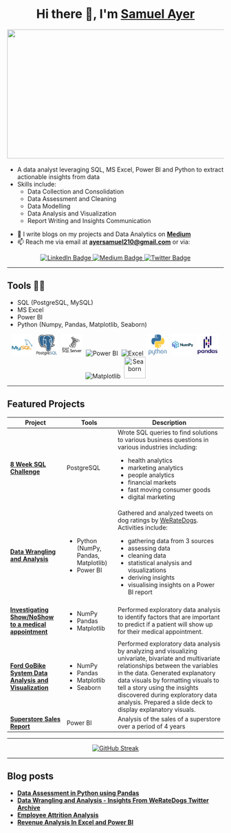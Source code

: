 <div align="center">
  
# Hi there :wave:, I'm [Samuel Ayer](https://www.linkedin.com/in/samuel-ayer/)
</div>

<div align="center">
  <img src="https://media.giphy.com/media/dWesBcTLavkZuG35MI/giphy.gif" width="600" height="300"/>
</div>


* A data analyst leveraging SQL, MS Excel, Power BI and Python to extract actionable insights from data
* Skills include:
   * Data Collection and Consolidation
   * Data Assessment and Cleaning
   * Data Modelling
   * Data Analysis and Visualization
   * Report Writing and Insights Communication

- 📝 I write blogs on my projects and Data Analytics on **[Medium](https://medium.com/@ayersamuel07)**
- 📫 Reach me via email at **<a href="mailto:ayersamuel210@gmail.com">ayersamuel210@gmail.com</a>** or via:

<div align="center" id="badges">
  <a href="https://www.linkedin.com/in/samuel-ayer/">
    <img src="https://img.shields.io/badge/LinkedIn-blue?style=for-the-badge&logo=linkedin&logoColor=white" alt="LinkedIn Badge"/>
  </a>
  <a href="https://medium.com/@ayersamuel07">
    <img src="https://img.shields.io/badge/Medium-black?logo=medium&logoColor=white&style=for-the-badge" alt="Medium Badge"/>
  </a>
  <a href="https://twitter.com/samuelayer07">
    <img src="https://img.shields.io/badge/Twitter-blue?style=for-the-badge&logo=twitter&logoColor=white" alt="Twitter Badge"/>
  </a>
</div>



-----------------------------

## Tools :man_technologist:

* SQL (PostgreSQL, MySQL)
* MS Excel
* Power BI
* Python (Numpy, Pandas, Matplotlib, Seaborn)

<div align="center">
  <img src="https://github.com/devicons/devicon/blob/master/icons/mysql/mysql-original-wordmark.svg" title="MySQL" alt="MySQL" width="50" height="50"/>&nbsp;
  <img src="https://github.com/devicons/devicon/blob/master/icons/postgresql/postgresql-original-wordmark.svg" title="PostgreSQL" alt="PostgreSQL" width="50" height="50"/>&nbsp;
   <img src="https://github.com/devicons/devicon/blob/master/icons/microsoftsqlserver/microsoftsqlserver-plain-wordmark.svg" title="SQL Server" alt="SQL Server" width="50" height="50"/>&nbsp;
  <img src="https://upload.wikimedia.org/wikipedia/commons/c/cf/New_Power_BI_Logo.svg" title="Power BI" alt="Power BI" width="50" height="50"/>&nbsp;
  <img src="https://upload.wikimedia.org/wikipedia/commons/3/34/Microsoft_Office_Excel_%282019%E2%80%93present%29.svg" title="Excel" alt="Excel" width="50" height="50"/>&nbsp;
  <img src="https://github.com/devicons/devicon/blob/master/icons/python/python-original-wordmark.svg" title="Python"  alt="Python" width="50" height="50"/>&nbsp;
  <img src="https://github.com/devicons/devicon/blob/master/icons/numpy/numpy-original-wordmark.svg" title="NumPy"  alt="NumPy" width="50" height="50"/>&nbsp;
  <img src="https://github.com/devicons/devicon/blob/master/icons/pandas/pandas-original-wordmark.svg" title="Pandas" alt="Pandas" width="50" height="50"/>&nbsp;
  <img src="https://onlineidealab.com/wp-content/uploads/matplotlib.png" title="Matplotlib" alt="Matplotlib" width="50" height="50"/>&nbsp;
  <img src="https://seaborn.pydata.org/_images/logo-tall-lightbg.svg" title="Seaborn" **alt="Seaborn" width="50" height="50"/>
</div>


--------------------------------------

 ## Featured Projects
  
|Project|Tools |Description|
|----------|------------|------------|
|**[8 Week SQL Challenge](https://github.com/Outis09/8-Week-SQL-Challenge)**| PostgreSQL| Wrote SQL queries to find solutions to various business questions in various industries including: <ul><li>health analytics</li><li>marketing analytics</li><li>people analytics</li><li>financial markets</li><li>fast moving consumer goods</li><li>digital marketing</li></ul>
|**[Data Wrangling and Analysis](https://github.com/Outis09/Data-Wrangling-and-Analysis)**|<ul><li>Python (NumPy, Pandas, Matplotlib)</li><li>Power BI</li>| Gathered and analyzed tweets on dog ratings by [WeRateDogs](https://twitter.com/dog_rates). Activities include:<ul><li>gathering data from 3 sources</li><li>assessing data</li><li>cleaning data</li><li>statistical analysis and visualizations</li><li>deriving insights</li><li>visualising insights on a Power BI report</li></ul>
|**[Investigating Show/NoShow to a medical appointment](https://github.com/Outis09/Investiagating-medical-dataset)**| <ul><li>NumPy</li><li>Pandas</li><li>Matplotlib</li></ul>| Performed exploratory data analysis to identify factors that are important to predict if a patient will show up for their medical appointment.
| **[Ford GoBike System Data Analysis and Visualization](https://github.com/Outis09/Ford-GoBike)**|<ul><li>NumPy</li><li>Pandas</li><li>Matplotlib</li><li> Seaborn</li></ul>|Performed exploratory data analysis by analyzing and visualizing univariate, bivariate and multivariate relationships between the variables in the data. Generated explanatory data visuals by formatting visuals to tell a story using the insights discovered during exploratory data analysis. Prepared a slide deck to display explanatory visuals.
|**[Superstore Sales Report](https://github.com/Outis09/Superstore-Sales-Report)**| Power BI| Analysis of the sales of a superstore over a period of 4 years|
  
--------------------------------------

<div align="center">

[![GitHub Streak](https://streak-stats.demolab.com/?user=Outis09&theme=tokyonight_duo)](https://git.io/streak-stats)
 
</div>

  ---------------------------------------------------
  
## Blog posts
* **[Data Assessment in Python using Pandas](https://medium.com/@ayersamuel07/data-assessment-in-python-using-pandas-b47318f42aef)** 
* **[Data Wrangling and Analysis - Insights From WeRateDogs Twitter Archive](https://medium.com/@ayersamuel07/data-wrangling-and-analysis-insights-from-weratedogs-twitter-archive-28bc9d3862c9)**
* **[Employee Attrition Analysis](https://medium.com/@ayersamuel07/employee-attrition-analysis-8f96a8d8126?source=user_profile---------0----------------------------)**
* **[Revenue Analysis In Excel and Power BI](https://medium.com/@ayersamuel07/revenue-analysis-6117f21afc99?source=user_profile---------0----------------------------)**
  
<!---
Outis09/Outis09 is a ✨ special ✨ repository because its `README.md` (this file) appears on your GitHub profile.
You can click the Preview link to take a look at your changes.
--->
